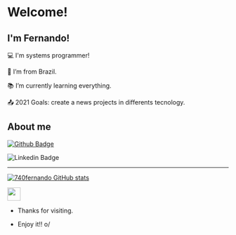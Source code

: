 # Welcome!

 

## I'm Fernando!

 

:computer: I'm systems programmer!

:house_with_garden: I’m from Brazil.

:books: I’m currently learning everything.

:outbox_tray: 2021 Goals: create a news projects in differents tecnology.

## About me

[![Github Badge](https://img.shields.io/badge/-Github-000?style=flat-square&logo=Github&logoColor=white&link=LINK_GIT)](LINK_GIT)

![Linkedin Badge](https://img.shields.io/badge/-LinkedIn-blue?style=flat-square&logo=Linkedin&logoColor=white&link=https://www.linkedin.com/in/fernando-luiz-de-souza-vieira-842890153/)


----------------------------------------------------------------------------------
[![740fernando GitHub stats](https://github-readme-stats.vercel.app/api?username=740fernando)](https://github.com/740fernando/github-readme-stats)

<img src=https://github.com/TheDudeThatCode/TheDudeThatCode/blob/master/Assets/Earth.gif width="30">

- Thanks for visiting.

- Enjoy it!! o/
